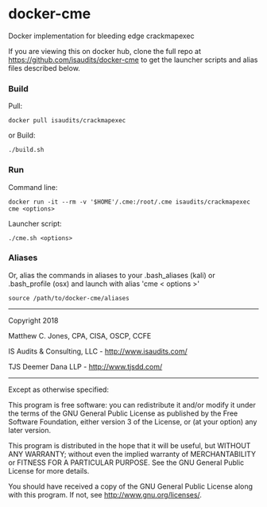 # docker-cme
Docker implementation for bleeding edge crackmapexec

If you are viewing this on docker hub, clone the full repo at https://github.com/isaudits/docker-cme
to get the launcher scripts and alias files described below.

### Build

Pull:

    docker pull isaudits/crackmapexec

or Build:

    ./build.sh

### Run

Command line:

    docker run -it --rm -v '$HOME'/.cme:/root/.cme isaudits/crackmapexec cme <options>

Launcher script:

    ./cme.sh <options>

### Aliases
Or, alias the commands in aliases to your .bash_aliases (kali) or .bash_profile (osx) and launch with alias 'cme < options >'

    source /path/to/docker-cme/aliases

--------------------------------------------------------------------------------

Copyright 2018

Matthew C. Jones, CPA, CISA, OSCP, CCFE

IS Audits & Consulting, LLC - <http://www.isaudits.com/>

TJS Deemer Dana LLP - <http://www.tjsdd.com/>

--------------------------------------------------------------------------------

Except as otherwise specified:

This program is free software: you can redistribute it and/or modify it under
the terms of the GNU General Public License as published by the Free Software
Foundation, either version 3 of the License, or (at your option) any later
version.

This program is distributed in the hope that it will be useful, but WITHOUT ANY
WARRANTY; without even the implied warranty of MERCHANTABILITY or FITNESS FOR A
PARTICULAR PURPOSE. See the GNU General Public License for more details.

You should have received a copy of the GNU General Public License along with
this program. If not, see <http://www.gnu.org/licenses/>.